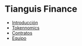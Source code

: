<!-- docs/_sidebar.md -->

# Tianguis Finance

- [Introducción](intro.md "Tianguis Finance - DeFi pa' la banda!")
- [Tokennomics](tokenomics.md "Tianguis Finance - Tokenomics")
- [Contratos](contratos.md "Tianguis Finance - Contratos inteligentes")
- [Equipo](equipo.md "Tianguis Finance - Pura Banda!")
